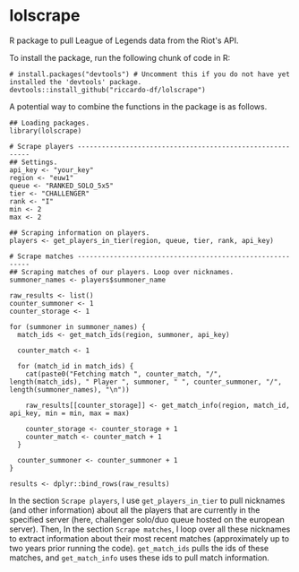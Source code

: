 # lolscrape

R package to pull League of Legends data from the Riot's API.

To install the package, run the following chunk of code in R:

```
# install.packages("devtools") # Uncomment this if you do not have yet installed the 'devtools' package.
devtools::install_github("riccardo-df/lolscrape")
```

A potential way to combine the functions in the package is as follows.

```
## Loading packages.
library(lolscrape)

# Scrape players ----------------------------------------------------------
## Settings.
api_key <- "your_key"
region <- "euw1"
queue <- "RANKED_SOLO_5x5"
tier <- "CHALLENGER"
rank <- "I"
min <- 2
max <- 2

## Scraping information on players.
players <- get_players_in_tier(region, queue, tier, rank, api_key)

# Scrape matches ----------------------------------------------------------
## Scraping matches of our players. Loop over nicknames.
summoner_names <- players$summoner_name

raw_results <- list()
counter_summoner <- 1
counter_storage <- 1

for (summoner in summoner_names) {
  match_ids <- get_match_ids(region, summoner, api_key)
  
  counter_match <- 1
  
  for (match_id in match_ids) {
    cat(paste0("Fetching match ", counter_match, "/", length(match_ids), " Player ", summoner, " ", counter_summoner, "/", length(summoner_names), "\n"))
    
    raw_results[[counter_storage]] <- get_match_info(region, match_id, api_key, min = min, max = max)
    
    counter_storage <- counter_storage + 1
    counter_match <- counter_match + 1
  }
  
  counter_summoner <- counter_summoner + 1
}

results <- dplyr::bind_rows(raw_results)
```

In the section `Scrape players`, I use `get_players_in_tier` to pull nicknames (and other information) about all the players that are currently in the specified
server (here, challenger solo/duo queue hosted on the european server). Then, In the section `Scrape matches`, I loop over all these nicknames to extract information about their most recent matches (approximately up to two years prior running the code). `get_match_ids` pulls the ids of these matches, and `get_match_info` uses 
these ids to pull match information. 
